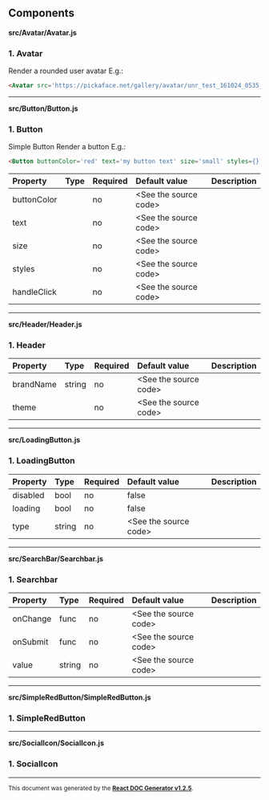 Components
----------

**src/Avatar/Avatar.js**

### 1. Avatar

Render a rounded user avatar
E.g.:
```html
<Avatar src='https://pickaface.net/gallery/avatar/unr_test_161024_0535_9lih90.png' />
```   




-----
**src/Button/Button.js**

### 1. Button

Simple Button
Render a button
E.g.:
```html
<Button buttonColor='red' text='my button text' size='small' styles={} handleClick={() => yourClickFuctionHere()} />
```   




Property | Type | Required | Default value | Description
:--- | :--- | :--- | :--- | :---
buttonColor||no|&lt;See the source code&gt;|
text||no|&lt;See the source code&gt;|
size||no|&lt;See the source code&gt;|
styles||no|&lt;See the source code&gt;|
handleClick||no|&lt;See the source code&gt;|
-----
**src/Header/Header.js**

### 1. Header




Property | Type | Required | Default value | Description
:--- | :--- | :--- | :--- | :---
brandName|string|no|&lt;See the source code&gt;|
theme||no|&lt;See the source code&gt;|
-----
**src/LoadingButton.js**

### 1. LoadingButton




Property | Type | Required | Default value | Description
:--- | :--- | :--- | :--- | :---
disabled|bool|no|false|
loading|bool|no|false|
type|string|no|&lt;See the source code&gt;|
-----
**src/SearchBar/Searchbar.js**

### 1. Searchbar




Property | Type | Required | Default value | Description
:--- | :--- | :--- | :--- | :---
onChange|func|no|&lt;See the source code&gt;|
onSubmit|func|no|&lt;See the source code&gt;|
value|string|no|&lt;See the source code&gt;|
-----
**src/SimpleRedButton/SimpleRedButton.js**

### 1. SimpleRedButton




-----
**src/SocialIcon/SocialIcon.js**

### 1. SocialIcon




-----

<sub>This document was generated by the <a href="https://github.com/marborkowski/react-doc-generator" target="_blank">**React DOC Generator v1.2.5**</a>.</sub>
